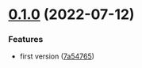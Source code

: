 # [0.1.0](https://github.com/maxmilhas-org/ts-base-http-client/compare/v0.0.0...v0.1.0) (2022-07-12)


### Features

* first version ([7a54765](https://github.com/maxmilhas-org/ts-base-http-client/commit/7a547658a581489ae2d6755e7a4385b2821f9ced))
